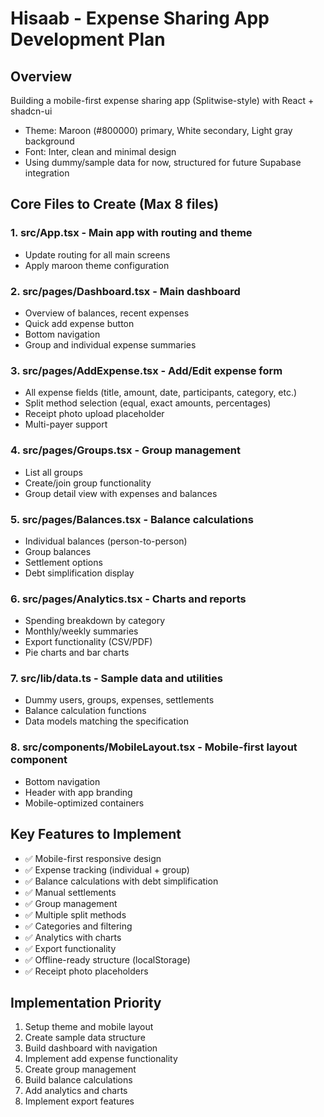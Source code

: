 # Hisaab - Expense Sharing App Development Plan

## Overview
Building a mobile-first expense sharing app (Splitwise-style) with React + shadcn-ui
- Theme: Maroon (#800000) primary, White secondary, Light gray background
- Font: Inter, clean and minimal design
- Using dummy/sample data for now, structured for future Supabase integration

## Core Files to Create (Max 8 files)

### 1. **src/App.tsx** - Main app with routing and theme
- Update routing for all main screens
- Apply maroon theme configuration

### 2. **src/pages/Dashboard.tsx** - Main dashboard
- Overview of balances, recent expenses
- Quick add expense button
- Bottom navigation
- Group and individual expense summaries

### 3. **src/pages/AddExpense.tsx** - Add/Edit expense form
- All expense fields (title, amount, date, participants, category, etc.)
- Split method selection (equal, exact amounts, percentages)
- Receipt photo upload placeholder
- Multi-payer support

### 4. **src/pages/Groups.tsx** - Group management
- List all groups
- Create/join group functionality
- Group detail view with expenses and balances

### 5. **src/pages/Balances.tsx** - Balance calculations
- Individual balances (person-to-person)
- Group balances
- Settlement options
- Debt simplification display

### 6. **src/pages/Analytics.tsx** - Charts and reports
- Spending breakdown by category
- Monthly/weekly summaries
- Export functionality (CSV/PDF)
- Pie charts and bar charts

### 7. **src/lib/data.ts** - Sample data and utilities
- Dummy users, groups, expenses, settlements
- Balance calculation functions
- Data models matching the specification

### 8. **src/components/MobileLayout.tsx** - Mobile-first layout component
- Bottom navigation
- Header with app branding
- Mobile-optimized containers

## Key Features to Implement
- ✅ Mobile-first responsive design
- ✅ Expense tracking (individual + group)
- ✅ Balance calculations with debt simplification
- ✅ Manual settlements
- ✅ Group management
- ✅ Multiple split methods
- ✅ Categories and filtering
- ✅ Analytics with charts
- ✅ Export functionality
- ✅ Offline-ready structure (localStorage)
- ✅ Receipt photo placeholders

## Implementation Priority
1. Setup theme and mobile layout
2. Create sample data structure
3. Build dashboard with navigation
4. Implement add expense functionality
5. Create group management
6. Build balance calculations
7. Add analytics and charts
8. Implement export features